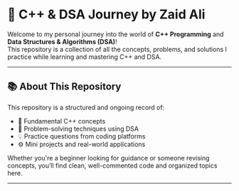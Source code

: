 # 🚀 C++ & DSA Journey by Zaid Ali

Welcome to my personal journey into the world of **C++ Programming** and **Data Structures & Algorithms (DSA)**!  
This repository is a collection of all the concepts, problems, and solutions I practice while learning and mastering C++ and DSA.

---

## 📚 About This Repository

This repository is a structured and ongoing record of:

- 📌 Fundamental C++ concepts  
- 🧠 Problem-solving techniques using DSA  
- 💡 Practice questions from coding platforms  
- ⚙️ Mini projects and real-world applications 

Whether you're a beginner looking for guidance or someone revising concepts, you’ll find clean, well-commented code and organized topics here.

---


